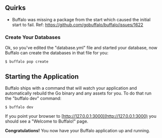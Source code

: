 ## Quirks

- Buffalo was missing a package from the start which caused the initial start to fail. Ref: https://github.com/gobuffalo/buffalo/issues/1622

### Create Your Databases

Ok, so you've edited the "database.yml" file and started your database, now Buffalo can create the databases in that file for you:

	$ buffalo pop create

## Starting the Application

Buffalo ships with a command that will watch your application and automatically rebuild the Go binary and any assets for you. To do that run the "buffalo dev" command:

	$ buffalo dev

If you point your browser to [http://127.0.0.1:3000](http://127.0.0.1:3000) you should see a "Welcome to Buffalo!" page.

**Congratulations!** You now have your Buffalo application up and running.
